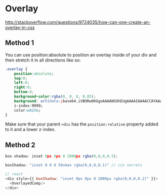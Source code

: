 # Overlay

http://stackoverflow.com/questions/9724035/how-can-one-create-an-overlay-in-css

## Method 1
You can use position:absolute to position an overlay inside of your div and then stretch it in all directions like so:
```css
.overlay {
    position:absolute;
    top:0;
    left:0;
    right:0;
    bottom:0;
    background-color:rgba(0, 0, 0, 0.85);
    background: url(data:;base64,iVBORw0KGgoAAAANSUhEUgAAAAIAAAACCAYAAABytg0kAAAAAXNSR0IArs4c6QAAAARnQU1BAACxjwv8YQUAAAAgY0hSTQAAeiYAAICEAAD6AAAAgOgAAHUwAADqYAAAOpgAABdwnLpRPAAAABl0RVh0U29mdHdhcmUAUGFpbnQuTkVUIHYzLjUuNUmK/OAAAAATSURBVBhXY2RgYNgHxGAAYuwDAA78AjwwRoQYAAAAAElFTkSuQmCC) repeat scroll transparent\9; /* ie fallback png background image */
    z-index:9999;
    color:white;
}
```
Make sure that your parent `<div` has the `position:relative` property added to it and a lower z-index.

## Method 2

```js
box-shadow: inset 0px 0px 0 2000px rgba(0,0,0,0.5);

boxShadow: "inset 0 0 0 50vmax rgba(0,0,0,0.1)" // css secrets
```

```js
// react
<div style={{ boxShadow: "inset 0px 0px 0 2000px rgba(0,0,0,0.2)" }}>
  <OverlayedComp/>
</div>
```
